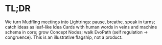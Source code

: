 # TL;DR
We turn Mudfling meetings into Lightrings: pause, breathe, speak in turns; catch ideas as leaf-like Idea Cards with human words in veins and machine schema in core; grow Concept Nodes; walk EvoPath (self regulation → congruence). This is an illustrative flagship, not a product.

